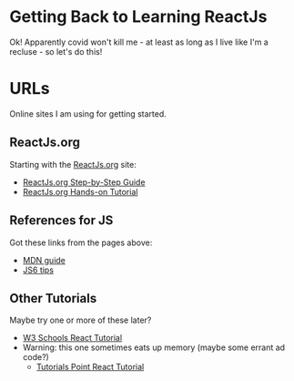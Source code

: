 
# Getting Back to Learning ReactJs

Ok!  Apparently covid won't kill me - at least as long as I live like I'm a recluse - so let's do this!

# URLs

Online sites I am using for getting started.

## ReactJs.org

Starting with the [ReactJs.org](https://reactjs.org) site:

- [ReactJs.org Step-by-Step Guide](https://reactjs.org/docs/hello-world.html)
- [ReactJs.org Hands-on Tutorial](https://reactjs.org/tutorial/tutorial.html)

## References for JS

Got these links from the pages above:

- [MDN guide](https://developer.mozilla.org/en-US/docs/Web/JavaScript/Language_Overview)
- [JS6 tips](https://gist.github.com/gaearon/683e676101005de0add59e8bb345340c)

## Other Tutorials

Maybe try one or more of these later?

- [W3 Schools React Tutorial](https://www.w3schools.com/react/default.asp)
- Warning: this one sometimes eats up memory (maybe some errant ad code?)
  - [Tutorials Point React Tutorial](https://www.tutorialspoint.com/reactjs/index.htm)

